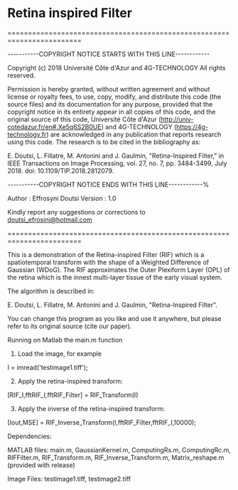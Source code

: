 # Retina inspired Filter
========================================================================

-----------COPYRIGHT NOTICE STARTS WITH THIS LINE------------

Copyright (c) 2018 Université Côte d'Azur and 4G-TECHNOLOGY All rights reserved.

Permission is hereby granted, without written agreement and without license or royalty fees, to use, copy,  modify, and distribute this code (the source files) and its documentation for any purpose, provided that the copyright notice in its entirety appear in all copies of this code, and the original source of this code, Université Côte d'Azur (http://univ-cotedazur.fr/en#.Xe5q6S2B0UE) and 4G-TECHNOLOGY (https://4g-technology.fr) are acknowledged in any publication that reports research using this code. The research is to be cited in the bibliography as:

E. Doutsi, L. Fillatre, M. Antonini and J. Gaulmin, "Retina-Inspired Filter," in IEEE Transactions on Image Processing, vol. 27, no. 7, pp. 3484-3499, July 2018. doi: 10.1109/TIP.2018.2812079.

-----------COPYRIGHT NOTICE ENDS WITH THIS LINE------------%

Author  : Effrosyni Doutsi
Version : 1.0

Kindly report any suggestions or corrections to doutsi_efrosini@hotmail.com

========================================================================

This is a demonstration of the Retina-inspired Filter (RIF) which is a spatiotemporal transform  with the shape of a Weighted Difference of Gaussian (WDoG).  The RIF approximates the Outer Plexiform Layer (OPL) of the retina which is the innest multi-layer tissue of the early visual system.

The algorithm is described in:

E. Doutsi, L. Fillatre, M. Antonini and J. Gaulmin, "Retina-Inspired Filter".

You can change this program as you like and use it anywhere, but please refer to its original source (cite our paper).

Running on Matlab the main.m function

1. Load the image, for example

  I = imread('testimage1.tiff'); 

2. Apply the retina-inspired transform:

  [RIF_I,fftRIF_I,fftRIF_Filter] = RIF_Transform(I)
  
3. Apply the inverse of the retina-inspired transform:

  [Iout,MSE] = RIF_Inverse_Transform(I,fftRIF_Filter,fftRIF_I,10000);

Dependencies: 

MATLAB files:  main.m, GaussianKernel.m, ComputingRs.m, ComputingRc.m, RIFFilter.m, RIF_Transform.m, RIF_Inverse_Transform.m, Matrix_reshape.m  (provided with release)

Image Files: testimage1.tiff, testimage2.tiff
